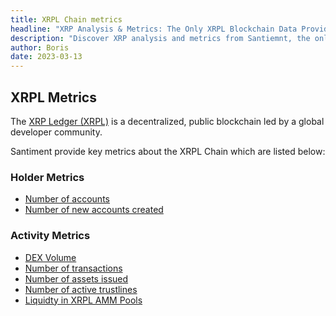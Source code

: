 ```yaml
---
title: XRPL Chain metrics
headline: "XRP Analysis & Metrics: The Only XRPL Blockchain Data Provider"
description: "Discover XRP analysis and metrics from Santiemnt, the only XRPL blockchain data provider who partnered with the Ripple team. Gain in-depth insights into XRP performance."
author: Boris
date: 2023-03-13
---
```


## XRPL Metrics

The [XRP Ledger (XRPL)](https://xrpl.org/) is a decentralized, public blockchain led by a global developer community.

Santiment provide key metrics about the XRPL Chain which are listed below:

### Holder Metrics

- [Number of accounts](/metrics/xrpl-metrics/number-of-accounts)
- [Number of new accounts created](/metrics/network-growth/)

### Activity Metrics

- [DEX Volume](/metrics/xrpl-metrics/dex-volume)
- [Number of transactions](/metrics/transaction-count)
- [Number of assets issued](/metrics/xrpl-metrics/assets-issued)
- [Number of active trustlines](/metrics/xrpl-metrics/trustline-count)
- [Liquidty in XRPL AMM Pools](/metrics/xrpl-metrics/liquidity-amm-pools)
